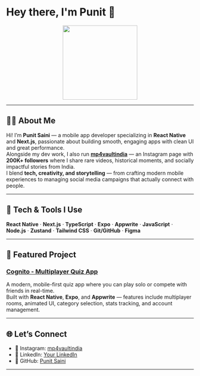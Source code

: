 # Hey there, I'm Punit 👋

<div align="center">
  <img src="https://media.giphy.com/media/26AHONQ79FdWZhAI0/giphy.gif" width="200" />
</div>

---

## 👨‍💻 About Me

Hi! I’m **Punit Saini** — a mobile app developer specializing in **React Native** and **Next.js**, passionate about building smooth, engaging apps with clean UI and great performance.  
Alongside my dev work, I also run **[mp4vaultindia](https://instagram.com/mp4vaultindia)** — an Instagram page with **200K+ followers** where I share rare videos, historical moments, and socially impactful stories from India.  
I blend **tech, creativity, and storytelling** — from crafting modern mobile experiences to managing social media campaigns that actually connect with people.

---

## 🚀 Tech & Tools I Use
**React Native** · **Next.js** · **TypeScript** · **Expo** · **Appwrite** · **JavaScript** · **Node.js** · **Zustand** · **Tailwind CSS** · **Git/GitHub** · **Figma**

---

## 📌 Featured Project

### [Cognito - Multiplayer Quiz App](https://github.com/your-username/Cognito-Quiz-App)
A modern, mobile-first quiz app where you can play solo or compete with friends in real-time.  
Built with **React Native**, **Expo**, and **Appwrite** — features include multiplayer rooms, animated UI, category selection, stats tracking, and account management.

---

## 🌐 Let’s Connect
- 📸 Instagram: [mp4vaultindia](https://instagram.com/mp4vaultindia)  
- 💼 LinkedIn: [Your LinkedIn](https://linkedin.com/in/your-profile)  
- 🐙 GitHub: [Punit Saini](https://github.com/your-username)  

---
